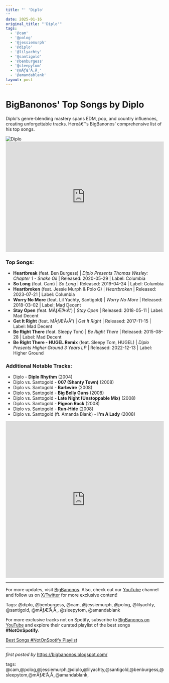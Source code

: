 ```yaml
---
title: "' 'Diplo'
'"
date: 2025-01-16
original_title: "'Diplo'"
tags:
  - '@cam'
  - '@polog'
  - '@jessiemurph'
  - '@diplo'
  - '@lilyachty'
  - '@santigold'
  - '@benburgess'
  - '@sleepytom'
  - '@mÃƒÆ’Ã‚Â¸'
  - '@amandablank'
layout: post
---
```

<!-- Title of the Post -->
<h1>BigBanonos' Top Songs by Diplo</h1> <!-- Introductory Text -->
<p>Diplo's genre-blending mastery spans EDM, pop, and country influences, creating unforgettable tracks. Hereâ€™s BigBanonos' comprehensive list of his top songs.</p> <!-- Featured Image -->
<div> <img src="https://i.scdn.co/image/ab67616d00001e02f3806fa84b88569de46f0a24" alt="Diplo">
</div> <!-- Spotify Embed -->
<div> <iframe src="https://open.spotify.com/embed/playlist/0qOW7KHWPmpzA7FMfB22s7?utm_source=generator" width="100%" height="352" frameBorder="0" allowfullscreen="" allow="autoplay; clipboard-write; encrypted-media; fullscreen; picture-in-picture" loading="lazy"></iframe>
</div> <!-- Song Information -->
<h3>Top Songs:</h3>
<ul> <li><strong>Heartbreak</strong> (feat. Ben Burgess) | <em>Diplo Presents Thomas Wesley: Chapter 1 - Snake Oil</em> | Released: 2020-05-29 | Label: Columbia</li> <li><strong>So Long</strong> (feat. Cam) | <em>So Long</em> | Released: 2019-04-24 | Label: Columbia</li> <li><strong>Heartbroken</strong> (feat. Jessie Murph & Polo G) | <em>Heartbroken</em> | Released: 2023-07-21 | Label: Columbia</li> <li><strong>Worry No More</strong> (feat. Lil Yachty, Santigold) | <em>Worry No More</em> | Released: 2018-03-02 | Label: Mad Decent</li> <li><strong>Stay Open</strong> (feat. MÃƒÆ’Ã‹Å“) | <em>Stay Open</em> | Released: 2018-05-11 | Label: Mad Decent</li> <li><strong>Get It Right</strong> (feat. MÃƒÆ’Ã‹Å“) | <em>Get It Right</em> | Released: 2017-11-15 | Label: Mad Decent</li> <li><strong>Be Right There</strong> (feat. Sleepy Tom) | <em>Be Right There</em> | Released: 2015-08-28 | Label: Mad Decent</li> <li><strong>Be Right There - HUGEL Remix</strong> (feat. Sleepy Tom, HUGEL) | <em>Diplo Presents Higher Ground 3 Years LP</em> | Released: 2022-12-13 | Label: Higher Ground</li>
</ul> <h3>Additional Notable Tracks:</h3>
<ul> <li>Diplo - <strong>Diplo Rhythm</strong> (2004)</li> <li>Diplo vs. Santogold - <strong>007 (Shanty Town)</strong> (2008)</li> <li>Diplo vs. Santogold - <strong>Barbwire</strong> (2008)</li> <li>Diplo vs. Santogold - <strong>Big Belly Guns</strong> (2008)</li> <li>Diplo vs. Santogold - <strong>Late Night (Unstoppable Mix)</strong> (2008)</li> <li>Diplo vs. Santogold - <strong>Pigeon Rock</strong> (2008)</li> <li>Diplo vs. Santogold - <strong>Run-Hide</strong> (2008)</li> <li>Diplo vs. Santogold (ft. Amanda Blank) - <strong>I'm A Lady</strong> (2008)</li>
</ul> <!-- Additional YouTube Embed -->
<div> <iframe allow="encrypted-media" allowfullscreen="" frameborder="0" gesture="media" height="500" src="https://www.youtube.com/embed/videoseries?list=PLtuNtuTatqI14xGCYF1oGA33yWBsKpCxZ" width="100%"></iframe>
</div> <!-- Footer Links -->
<hr />
<p>For more updates, visit <a href="https://bigbanonos.blogspot.com/" target="_blank">BigBanonos</a>. Also, check out our <a href="https://www.youtube.com/@BigBanonos" target="_blank">YouTube</a> channel and follow us on <a href="https://x.com/bigbanonos" target="_blank">X/Twitter</a> for more exclusive content!</p> <!-- Tags -->
<p>Tags: @diplo, @benburgess, @cam, @jessiemurph, @polog, @lilyachty, @santigold, @mÃƒÆ’Ã‚Â¸, @sleepytom, @amandablank</p>


<!--Subscribe and Playlist Links-->
<div>
    <p>For more exclusive tracks not on Spotify, subscribe to <a href="https://www.youtube.com/@BigBanonos" target="_blank">BigBanonos on YouTube</a> and explore their curated playlist of the best songs <strong>#NotOnSpotify</strong>.</p>
    <p><a href="https://www.youtube.com/playlist?list=PLtuNtuTatqI0kFahUCbtbfenC_ET5O_tr" target="_blank">Best Songs #NotOnSpotify Playlist<br /></a></p></div>

<hr />

<p><em>first posted by</em> <a href="https://bigbanonos.blogspot.com/" rel="noopener" target="_new">https://bigbanonos.blogspot.com/</a></p>

<p>tags: @cam,@polog,@jessiemurph,@diplo,@lilyachty,@santigold,@benburgess,@sleepytom,@mÃƒÆ’Ã‚Â¸,@amandablank,</p>
